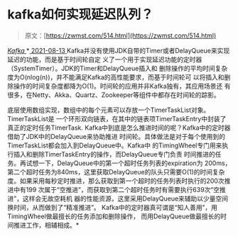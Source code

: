 <!--yml
category: 未分类
date: 0001-01-01 00:00:00
--->

# kafka如何实现延迟队列？

> 原文：[https://zwmst.com/514.html](https://zwmst.com/514.html)

   [ *Kafka* ](https://zwmst.com/kafka)*[ <time datetime="2021-08-14T06:58:54+08:00"> 2021-08-13 </time> ](https://zwmst.com/514.html)  Kafka并没有使用JDK自带的Timer或者DelayQueue来实现延迟的功能，而是基于时间轮自定 义了一个用于实现延迟功能的定时器（SystemTimer）。JDK的Timer和DelayQueue插入和 删除操作的平均时间复杂度为O(nlog(n))，并不能满足Kafka的高性能要求，而基于时间轮可 以将插入和删除操作的时间复杂度都降为O(1)。时间轮的应用并非Kafka独有，其应用场景还 有很多，在Netty、Akka、Quartz、Zookeeper等组件中都存在时间轮的踪影。

底层使用数组实现，数组中的每个元素可以存放一个TimerTaskList对象。TimerTaskList是 一个环形双向链表，在其中的链表项TimerTaskEntry中封装了真正的定时任务TimerTask. Kafka中到底是怎么推进时间的呢？Kafka中的定时器借助了JDK中的DelayQueue来协助推进 时间轮。具体做法是对于每个使用到的TimerTaskList都会加入到DelayQueue中。Kafka中 的TimingWheel专门用来执行插入和删除TimerTaskEntry的操作，而DelayQueue专门负责 时间推进的任务。再试想一下，DelayQueue中的第一个超时任务列表的expiration为 200ms，第二个超时任务为840ms，这里获取DelayQueue的队头只需要O(1)的时间复杂 度。如果采用每秒定时推进，那么获取到第一个超时的任务列表时执行的200次推进中有199 次属于“空推进”，而获取到第二个超时任务时有需要执行639次“空推进”，这样会无故空耗机 器的性能资源，这里采用DelayQueue来辅助以少量空间换时间，从而做到了“精准推进”。 Kafka中的定时器真可谓是“知人善用”，用TimingWheel做最擅长的任务添加和删除操作， 而用DelayQueue做最擅长的时间推进工作，相辅相成。*
